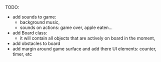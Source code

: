 TODO:
- add sounds to game:
  - background music,
  - sounds on actions: game over, apple eaten...
- add Board class: 
  - it will contain all objects that are actively on board in the moment,
- add obstacles to board
- add margin around game surface and add there UI elements: counter, timer, etc

